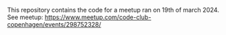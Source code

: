 This repository contains the code for a meetup ran on 19th of march 2024. 
See meetup: https://www.meetup.com/code-club-copenhagen/events/298752328/
